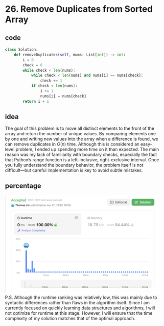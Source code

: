 # 26. Remove Duplicates from Sorted Array
## code
```python
class Solution:
    def removeDuplicates(self, nums: List[int]) -> int:
        i = 0
        check = 0
        while check < len(nums):
            while check < len(nums) and nums[i] == nums[check]:
                check += 1
            if check < len(nums):
                i += 1
                nums[i] = nums[check]
        return i + 1
```
## idea
The goal of this problem is to move all distinct elements to the front of the array and return the number of unique values. By comparing elements one by one and writing new values into the array when a difference is found, we can remove duplicates in $O(n)$ time. Although this is considered an easy-level problem, I ended up spending more time on it than expected. The main reason was my lack of familiarity with boundary checks, especially the fact that Python’s range function is a left-inclusive, right-exclusive interval. Once you fully understand the boundary behavior, the problem itself is not difficult—but careful implementation is key to avoid subtle mistakes.
## percentage
![](assetPic/remove.png)
P.S. Although the runtime ranking was relatively low, this was mainly due to syntactic differences rather than flaws in the algorithm itself. Since I am currently focused on quickly learning data structures and algorithms, I will not optimize for runtime at this stage. However, I will ensure that the time complexity of my solution matches that of the optimal approach.